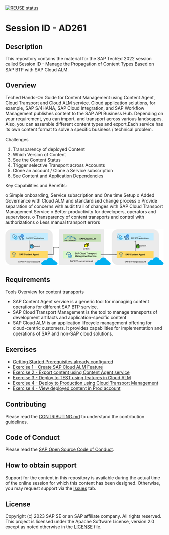 [![REUSE status](https://api.reuse.software/badge/github.com/SAP-samples/teched2023-AD261)](https://api.reuse.software/info/github.com/SAP-samples/teched2023-AD261)

# Session ID - AD261

## Description

This repository contains the material for the SAP TechEd 2022 session called Session ID - Manage the Propagation of Content Types Based on SAP BTP with SAP Cloud ALM.  

## Overview

Teched Hands-On Guide for Content Management using Content Agent, Cloud Transport and Cloud ALM service.
Cloud application solutions, for example, SAP S/4HANA, SAP Cloud Integration, and SAP Workflow Management publishes content to the SAP API Business Hub. Depending on your requirement, you can import, and transport across various landscapes. Also, you can assemble different content types and export.Each service has its own content format to solve a specific business / technical problem. 

Challenges 
1.	Transparency of deployed Content
2.	Which Version of Content 
3.	See the Content Status
4.	Trigger selective Transport across Accounts
5.	Clone an account / Clone a Service subscription 
6.	See Content and Application Dependencies 

Key Capabilities and Benefits: 

o	Simple onboarding, Service subscription and One time Setup
o	Added Governance with Cloud ALM and standardised change process
o	Provide separation of concerns with audit trail of changes with SAP Cloud Transport Management Service 
o	Better productivity for developers, operators and supervisors.
o	Transparency of content transports and control with authorizations
o	Less manual transport errors


![Overview](exercises/ex0/images/Overview.png)

## Requirements

Tools Overview for content transports 
 - SAP Content Agent service is a generic tool for managing content operations for different SAP BTP service.
 - SAP Cloud Transport Management is the tool to manage transports of development artifacts and application-specific content
 - SAP Cloud ALM is an application lifecycle management offering for cloud-centric customers. It provides capabilities for implementation and operations of SAP and non-SAP cloud solutions. 

## Exercises

- [Getting Started Prerequisites already configured](exercises/ex0/)
- [Exercise 1 - Create SAP Cloud ALM Feature](exercises/ex1/)
- [Exercise 2 - Export content using Content Agent service](exercises/ex2/)
- [Exercise 3 - Deploy to TEST using features in Cloud ALM](exercises/ex3/)
- [Exercise 4 - Deploy to Production using Cloud Transport Management](exercises/ex4/)
- [Exercise 4 - View deployed content in Prod account](exercises/ex5/)  


## Contributing
Please read the [CONTRIBUTING.md](./CONTRIBUTING.md) to understand the contribution guidelines.

## Code of Conduct
Please read the [SAP Open Source Code of Conduct](https://github.com/SAP-samples/.github/blob/main/CODE_OF_CONDUCT.md).

## How to obtain support

Support for the content in this repository is available during the actual time of the online session for which this content has been designed. Otherwise, you may request support via the [Issues](../../issues) tab.

## License
Copyright (c) 2023 SAP SE or an SAP affiliate company. All rights reserved. This project is licensed under the Apache Software License, version 2.0 except as noted otherwise in the [LICENSE](LICENSES/Apache-2.0.txt) file.
